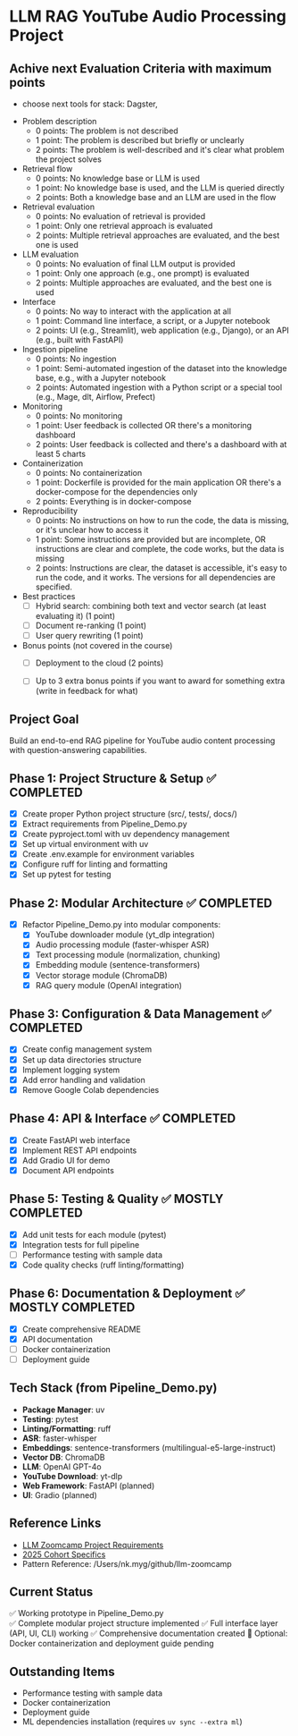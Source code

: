 # LLM RAG YouTube Audio Processing Project

## Achive next Evaluation Criteria with maximum points
- choose next tools for stack: Dagster, 
* Problem description
    * 0 points: The problem is not described
    * 1 point: The problem is described but briefly or unclearly
    * 2 points: The problem is well-described and it's clear what problem the project solves
* Retrieval flow
    * 0 points: No knowledge base or LLM is used
    * 1 point: No knowledge base is used, and the LLM is queried directly
    * 2 points: Both a knowledge base and an LLM are used in the flow 
* Retrieval evaluation
    * 0 points: No evaluation of retrieval is provided
    * 1 point: Only one retrieval approach is evaluated
    * 2 points: Multiple retrieval approaches are evaluated, and the best one is used
* LLM evaluation
    * 0 points: No evaluation of final LLM output is provided
    * 1 point: Only one approach (e.g., one prompt) is evaluated
    * 2 points: Multiple approaches are evaluated, and the best one is used
* Interface
   * 0 points: No way to interact with the application at all
   * 1 point: Command line interface, a script, or a Jupyter notebook
   * 2 points: UI (e.g., Streamlit), web application (e.g., Django), or an API (e.g., built with FastAPI) 
* Ingestion pipeline
   * 0 points: No ingestion
   * 1 point: Semi-automated ingestion of the dataset into the knowledge base, e.g., with a Jupyter notebook
   * 2 points: Automated ingestion with a Python script or a special tool (e.g., Mage, dlt, Airflow, Prefect)
* Monitoring
   * 0 points: No monitoring
   * 1 point: User feedback is collected OR there's a monitoring dashboard
   * 2 points: User feedback is collected and there's a dashboard with at least 5 charts
* Containerization
    * 0 points: No containerization
    * 1 point: Dockerfile is provided for the main application OR there's a docker-compose for the dependencies only
    * 2 points: Everything is in docker-compose
* Reproducibility
    * 0 points: No instructions on how to run the code, the data is missing, or it's unclear how to access it
    * 1 point: Some instructions are provided but are incomplete, OR instructions are clear and complete, the code works, but the data is missing
    * 2 points: Instructions are clear, the dataset is accessible, it's easy to run the code, and it works. The versions for all dependencies are specified.
* Best practices
    * [ ] Hybrid search: combining both text and vector search (at least evaluating it) (1 point)
    * [ ] Document re-ranking (1 point)
    * [ ] User query rewriting (1 point)
* Bonus points (not covered in the course)
    * [ ] Deployment to the cloud (2 points)
    * [ ] Up to 3 extra bonus points if you want to award for something extra (write in feedback for what)


## Project Goal
Build an end-to-end RAG pipeline for YouTube audio content processing with question-answering capabilities.

## Phase 1: Project Structure & Setup ✅ COMPLETED
- [x] Create proper Python project structure (src/, tests/, docs/)
- [x] Extract requirements from Pipeline_Demo.py 
- [x] Create pyproject.toml with uv dependency management
- [x] Set up virtual environment with uv
- [x] Create .env.example for environment variables
- [x] Configure ruff for linting and formatting
- [x] Set up pytest for testing

## Phase 2: Modular Architecture ✅ COMPLETED
- [x] Refactor Pipeline_Demo.py into modular components:
  - [x] YouTube downloader module (yt_dlp integration)
  - [x] Audio processing module (faster-whisper ASR)
  - [x] Text processing module (normalization, chunking)  
  - [x] Embedding module (sentence-transformers)
  - [x] Vector storage module (ChromaDB)
  - [x] RAG query module (OpenAI integration)

## Phase 3: Configuration & Data Management ✅ COMPLETED
- [x] Create config management system
- [x] Set up data directories structure
- [x] Implement logging system
- [x] Add error handling and validation
- [x] Remove Google Colab dependencies

## Phase 4: API & Interface ✅ COMPLETED
- [x] Create FastAPI web interface
- [x] Implement REST API endpoints
- [x] Add Gradio UI for demo
- [x] Document API endpoints

## Phase 5: Testing & Quality ✅ MOSTLY COMPLETED
- [x] Add unit tests for each module (pytest)
- [x] Integration tests for full pipeline
- [ ] Performance testing with sample data
- [x] Code quality checks (ruff linting/formatting)

## Phase 6: Documentation & Deployment ✅ MOSTLY COMPLETED
- [x] Create comprehensive README
- [x] API documentation
- [ ] Docker containerization
- [ ] Deployment guide

## Tech Stack (from Pipeline_Demo.py)
- **Package Manager**: uv
- **Testing**: pytest
- **Linting/Formatting**: ruff
- **ASR**: faster-whisper
- **Embeddings**: sentence-transformers (multilingual-e5-large-instruct)
- **Vector DB**: ChromaDB
- **LLM**: OpenAI GPT-4o
- **YouTube Download**: yt-dlp
- **Web Framework**: FastAPI (planned)
- **UI**: Gradio (planned)

## Reference Links
- [LLM Zoomcamp Project Requirements](https://github.com/DataTalksClub/llm-zoomcamp/blob/main/project.md)
- [2025 Cohort Specifics](https://github.com/DataTalksClub/llm-zoomcamp/blob/main/cohorts/2025/project.md)
- Pattern Reference: /Users/nk.myg/github/llm-zoomcamp

## Current Status
✅ Working prototype in Pipeline_Demo.py  
✅ Complete modular project structure implemented
✅ Full interface layer (API, UI, CLI) working
✅ Comprehensive documentation created
🔄 Optional: Docker containerization and deployment guide pending

## Outstanding Items
- Performance testing with sample data
- Docker containerization  
- Deployment guide
- ML dependencies installation (requires `uv sync --extra ml`)